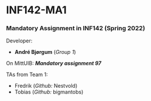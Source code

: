 # INF142-MA1
### Mandatory Assignment in INF142 (Spring 2022)

Developer: 
* **André Bjørgum** (*Group 1*)

On MittUIB: ***Mandatory assignment 97***

TAs from Team 1: 
* Fredrik (*Github:* Nestvold)
* Tobias (*Github:* bigmantobs)


